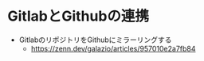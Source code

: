 # GitlabとGithubの連携
- GitlabのリポジトリをGithubにミラーリングする
    - https://zenn.dev/galazio/articles/957010e2a7fb84
    